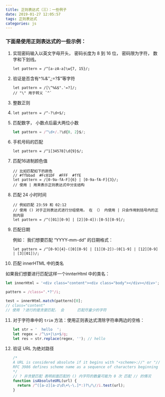 ```yaml
---
title: 正则表达式（三）：一些例子
date: 2019-01-27 12:05:57
tags: 正则表达式
categories: js
---
```


### 下面是使用正则表达式的一些示例：

1. 实现密码输入以英文字母开头， 密码长度为 8 到 16 位， 密码限为字符， 数字和下划线。

   ```
   let pattern = /^[a-zA-a]\w{7, 15}/;
   ```

2. 验证是否含有^%&'',;=?$"等字符

   ```
   let pattern = /[\^%&$".'=?]/;
   // "\" 用于转义 `^`
   ```

3. 整数正则

4. ```
   let pattern = /^-?\d+$/;
   ```

5. 匹配数字， 小数点后最大两位小数

   ```js
   let pattern = /^\d+/.?\d{0, 2}$/;
   ```

6. 手机号码的匹配

   ```
   let pattern = /^1[34578]\d{9}$/;
   ```

7. 匹配16进制颜色值

   ```
   // 比如匹配如下的颜色
   // #ffbbad  #Fc01DF  #FFF  #ffE
   let pattern = /[0-9a-fA-F]{6} | [0-9a-fA-F]{3}/;
   // 使用 | 用来表示正则表达式中分支结构
   ```

8. 匹配 24 小时时间

   ```
   // 例如匹配 23:59 和 02:12
   // 使用 () 对于正则表达式进行分组使用， 在 （） 内使用 | 只会作用到括号内的正则内容
   let pattern = /^([01][0-9] | [2][0-4]):[0-5][0-9]/;
   ```

9. 匹配日期

   例如： 我们想要匹配 “YYYY-mm-dd” 的日期格式：

   ```
   let pattern = /^[0-9]{4}-([0][0-9] | [1][0-2])-(0[1-9] | [12][0-9] | [3][01])/;
   ```

10. 匹配 innerHTML 中的类名

   如果我们想要进行匹配这样一个innterHtml 中的类名：

   ```js
   let innerHtml = '<div class="content"><div class="body"></div></div>';
   
   pattern = /class=".*?"/i;
   
   test = innerHtml.match(pattern)[0];
   // class="content"
   // 使用 ？进行的是贪婪匹配， 会      匹配尽量少的字符
   ```

11. 对于字符串中的 `trim` 方法：使用正则表达式清除字符串两边的空格：

    ```js
    let str = '  hello  ';
    let regex = /^\s+|\s+$/g;
    let res = str.replace(regex, ''); // hello
    ```

12. 验证 URL 为绝对路径

    ```javascript
    /*
    A URL is considered absolute if it begins with "<scheme>://" or "//" (protocol-relative URL).
    RFC 3986 defines scheme name as a sequence of characters beginning with a letter and followed by any combination of letters, digits, plus, period, or hyphen.
    */
    // ? 非贪婪匹配 表明前面匹配的 () 内字符的数量可能为 0 次 匹配 // 的情况
    function isAbsoluteURL(url) {
      return /^([a-z][a-z\d\+\-\.]*:)?\/\//i.test(url);
    }
    ```




